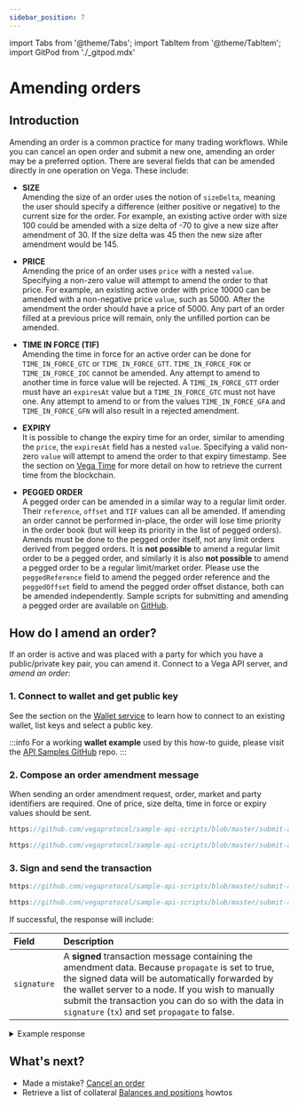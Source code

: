 ```yaml
---
sidebar_position: 7
---
```


import Tabs from '@theme/Tabs';
import TabItem from '@theme/TabItem';
import GitPod from './_gitpod.mdx'

# Amending orders

## Introduction

Amending an order is a common practice for many trading workflows. While you can cancel an open order and submit a new one, amending an order may be a preferred option. There are several fields that can be amended directly in one operation on Vega. These include:

* **SIZE**  
Amending the size of an order uses the notion of `sizeDelta`, meaning the user should specify a difference (either positive or negative) to the current size for the order. For example, an existing active order with size 100 could be amended with a size delta of -70 to give a new size after amendment of 30. If the size delta was 45 then the new size after amendment would be 145.

* **PRICE**  
Amending the price of an order uses `price` with a nested `value`. Specifying a non-zero value will attempt to amend the order to that price. For example, an existing active order with price 10000 can be amended with a non-negative price `value`, such as 5000. After the amendment the order should have a price of 5000. Any part of an order filled at a previous price will remain, only the unfilled portion can be amended. 

* **TIME IN FORCE (TIF)**  
Amending the time in force for an active order can be done for `TIME_IN_FORCE_GTC` or `TIME_IN_FORCE_GTT`. `TIME_IN_FORCE_FOK` or `TIME_IN_FORCE_IOC` cannot be amended. Any attempt to amend to another time in force value will be rejected. A `TIME_IN_FORCE_GTT` order must have an `expiresAt` value but a `TIME_IN_FORCE_GTC` must not have one. Any attempt to amend to or from the values `TIME_IN_FORCE_GFA` and `TIME_IN_FORCE_GFN` will also result in a rejected amendment.

* **EXPIRY**  
It is possible to change the expiry time for an order, similar to amending the `price`, the `expiresAt` field has a nested `value`. Specifying a valid non-zero `value` will attempt to amend the order to that expiry timestamp. See the section on [Vega Time](time.md) for more detail on how to retrieve the current time from the blockchain.

* **PEGGED ORDER**  
A pegged order can be amended in a similar way to a regular limit order. Their `reference`, `offset` and `TIF` values can all be amended. If amending an order cannot be performed in-place, the order will lose time priority in the order book (but will keep its priority in the list of pegged orders). Amends must be done to the pegged order itself, not any limit orders derived from pegged orders. It is **not possible** to amend a regular limit order to be a pegged order, and similarly it is also **not possible** to amend a pegged order to be a regular limit/market order. Please use the `peggedReference` field to amend the pegged order reference and the `peggedOffset` field to amend the pegged order offset distance, both can be amended independently. Sample scripts for submitting and amending a pegged order are available on [GitHub](https://github.com/vegaprotocol/sample-api-scripts/tree/master/submit-amend-pegged-order). 

## How do I amend an order?

If an order is active and was placed with a party for which you have a public/private key pair, you can amend it. Connect to a Vega API server, and *amend an order*:

### 1. Connect to wallet and get public key

See the section on the [Wallet service](wallet.md) to learn how to connect to an existing wallet, list keys and select a public key.  

:::info
For a working **wallet example** used by this how-to guide, please visit the [API Samples GitHub](https://github.com/vegaprotocol/sample-api-scripts/blob/master/submit-amend-cancel-orders/) repo.
:::

### 2. Compose an order amendment message

<GitPod />

When sending an order amendment request, order, market and party identifiers are required. One of price, size delta, time in force or expiry values should be sent.

<Tabs groupId="codesamples1">
<TabItem value="shell-rest" label="Shell (REST)">

```js reference
https://github.com/vegaprotocol/sample-api-scripts/blob/master/submit-amend-cancel-orders/submit-amend-cancel-orders.sh#L152-L164
```

</TabItem>
<TabItem value="python-rest" label="Python (REST)">

```js reference
https://github.com/vegaprotocol/sample-api-scripts/blob/master/submit-amend-cancel-orders/submit-amend-cancel-orders.py#L177-L190
```

</TabItem>
</Tabs>

### 3. Sign and send the transaction

<GitPod />

<Tabs groupId="codesamples2">
<TabItem value="shell-rest" label="Shell (REST)">

```js reference
https://github.com/vegaprotocol/sample-api-scripts/blob/master/submit-amend-cancel-orders/submit-amend-cancel-orders.sh#L170-L180
```

</TabItem>
<TabItem value="python-rest" label="Python (REST)">

```js reference
https://github.com/vegaprotocol/sample-api-scripts/blob/master/submit-amend-cancel-orders/submit-amend-cancel-orders.py#L196-L200
```

</TabItem>
</Tabs>

If successful, the response will include:

| Field          |  Description  |
| :----------------- | :------------- |
| `signature` | A **signed** transaction message containing the amendment data. Because `propagate` is set to true, the signed data will be automatically forwarded by the wallet server to a node. If you wish to manually submit the transaction you can do so with the data in `signature` (`tx`) and set `propagate` to false. |

<details><summary>Example response</summary>

```js reference
https://github.com/vegaprotocol/sample-api-scripts/blob/master/submit-amend-cancel-orders/response-examples.txt#L18-L29
```
    
:::info
For full example code, please visit the [repo on GitHub](https://github.com/vegaprotocol/sample-api-scripts/blob/master/submit-amend-cancel-orders/).
:::

</details>

## What's next?

* Made a mistake? [Cancel an order](cancel-order.md)
* Retrieve a list of collateral [Balances and positions](positions-balances.md)
howtos